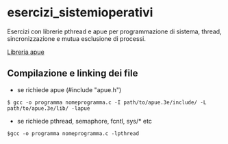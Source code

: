 # esercizi_sistemioperativi
Esercizi con librerie pthread e apue per programmazione di sistema, thread, sincronizzazione e mutua esclusione di processi.

[Libreria apue](https://github.com/shichao-an/apue.3e)

## Compilazione e linking dei file 
- se richiede apue (#include "apue.h")

`$ gcc -o programma nomeprogramma.c -I path/to/apue.3e/include/ -L path/to/apue.3e/lib/ -lapue`
- se richiede pthread, semaphore, fcntl, sys/* etc

`$gcc -o programma nomeprogramma.c -lpthread`

